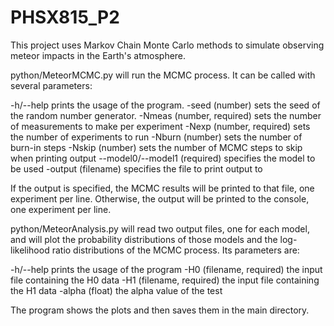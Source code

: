 # PHSX815_P2

This project uses Markov Chain Monte Carlo methods to simulate observing meteor impacts in the Earth's atmosphere. 

python/MeteorMCMC.py will run the MCMC process. It can be called with several parameters:

-h/--help			prints the usage of the program.
-seed				(number) sets the seed of the random number generator.
-Nmeas				(number, required) sets the number of measurements to make per experiment
-Nexp				(number, required) sets the number of experiments to run
-Nburn				(number) sets the number of burn-in steps
-Nskip				(number) sets the number of MCMC steps to skip when printing output
--model0/--model1	(required) specifies the model to be used
-output 			(filename) specifies the file to print output to

If the output is specified, the MCMC results will be printed to that file, one experiment per line. Otherwise, the output will be printed to the console, one experiment per line.


python/MeteorAnalysis.py will read two output files, one for each model, and will plot the probability distributions of those models and the log-likelihood ratio distributions of the MCMC process. Its parameters are:

-h/--help 			prints the usage of the program
-H0					(filename, required) the input file containing the H0 data
-H1 				(filename, required) the input file containing the H1 data
-alpha 				(float) the alpha value of the test

The program shows the plots and then saves them in the main directory.